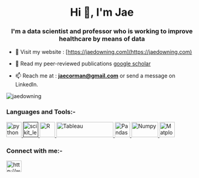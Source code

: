 <h1 align="center">Hi 👋, I'm Jae</h1>
<h3 align="center">I'm a data scientist and professor who is working to improve healthcare by means of data </h3>

- 💬 Visit my website : [https://jaedowning.com](https://jaedowning.com)
- 📝 Read my peer-reviewed publications [google scholar](https://scholar.google.com/citations?user=AS_VpMQAAAAJ&hl=en)

- 📫 Reach me at : **jaecorman@gmail.com** or send a message on LinkedIn.

<p><img align="center" src="https://github-readme-stats.vercel.app/api?username=jaedowning&show_icons=true&theme=radical" alt="jaedowning" /></p>


<h3 align="left">Languages and Tools:-</h3>
<a href="https://www.python.org" target="_blank"> <img src="https://upload.wikimedia.org/wikipedia/commons/thumb/c/c3/Python-logo-notext.svg/1200px-Python-logo-notext.svg.png" alt="python" width="40" height="40"/> </a> <a href="" target="_blank"> <img src="https://upload.wikimedia.org/wikipedia/commons/0/05/Scikit_learn_logo_small.svg" alt="scikit_learn" width="40" height="40"/> </a> <a href="https://www.r-project.org/about.html" target="_blank"> <img src="https://www.r-project.org/Rlogo.png" alt="R" width="40" height="40"/> </a> <a href="https://www.tableau.com/" target="_blank"> <img src="https://www.tableau.com/themes/custom/tableau_www/logo.png" alt="Tableau" width="150" height="40"/> <a href="https://pandas.pydata.org/" target="_blank"> <img src="https://pandas.pydata.org/static/img/pandas_mark.svg" alt="Pandas" width="40" height="40"/> </a> <a href="https://numpy.org/" target="_blank"> <img src="https://upload.wikimedia.org/wikipedia/commons/thumb/3/31/NumPy_logo_2020.svg/768px-NumPy_logo_2020.svg.png" alt="Numpy" width="70" height="40"/> </a> <a href="https://matplotlib.org/" target="_blank"> <img src="https://upload.wikimedia.org/wikipedia/commons/thumb/0/01/Created_with_Matplotlib-logo.svg/1024px-Created_with_Matplotlib-logo.svg.png" alt="Matplotlib" width="40" height="40"/> </a> </a> </p>


<p align="left">
<h3 align="left">Connect with me:-</h3>
<a href="https://www.linkedin.com/in/jaedowning/" target="blank"><img align="center" src="https://cdn.jsdelivr.net/npm/simple-icons@3.0.1/icons/linkedin.svg" alt="http://www.linkedin.com/in/anjali-pal-24246214a" height="30" width="40" /></a>
</p>
